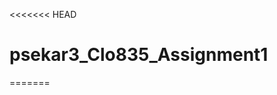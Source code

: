 <<<<<<< HEAD
# psekar3_Clo835_Assignment1
=======
























































